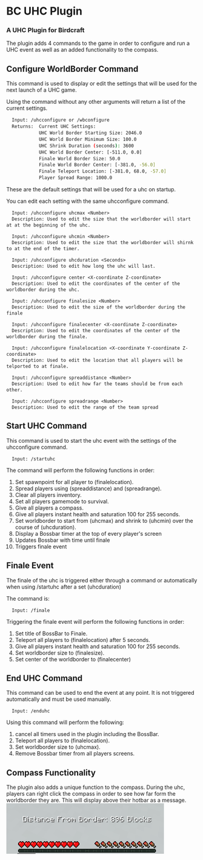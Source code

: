 # BC UHC Plugin
### A UHC Plugin for Birdcraft
The plugin adds 4 commands to the game in order to configure and run a UHC event as well as an added functionality to the compass.

## Configure WorldBorder Command

This command is used to display or edit the settings that will be used for the next launch of a UHC game.

Using the command without any other arguments will return a list of the current settings.
 
```sh
  Input: /uhcconfigure or /wbconfigure
  Returns:  Current UHC Settings:
            UHC World Border Starting Size: 2046.0
            UHC World Border Minimum Size: 100.0
            UHC Shrink Duration (seconds): 3600
            UHC World Border Center: [-511.0, 0.0]
            Finale World Border Size: 50.0
            Finale World Border Center: [-381.0, -56.0]
            Finale Teleport Location: [-381.0, 68.0, -57.0]
            Player Spread Range: 1000.0
```

These are the default settings that will be used for a uhc on startup.

You can edit each setting with the same uhcconfigure command.
```
  Input: /uhcconfigure uhcmax <Number>
  Description: Used to edit the size that the worldborder will start at at the beginning of the uhc.
```
```
  Input: /uhcconfigure uhcmin <Number>
  Description: Used to edit the size that the worldborder will shirnk to at the end of the timer.
```
```
  Input: /uhcconfigure uhcduration <Seconds>
  Description: Used to edit how long the uhc will last.
```
```
  Input: /uhcconfigure center <X-coordinate Z-coordinate>
  Description: Used to edit the coordinates of the center of the worldborder during the uhc.
```
```
  Input: /uhcconfigure finalesize <Number>
  Description: Used to edit the size of the worldborder during the finale
```
```
  Input: /uhcconfigure finalecenter <X-coordinate Z-coordinate>
  Description: Used to edit the coordinates of the center of the worldborder during the finale.
```
```
  Input: /uhcconfigure finalelocation <X-coordinate Y-coordinate Z-coordinate>
  Description: Used to edit the location that all players will be telported to at finale.
```
```
  Input: /uhcconfigure spreaddistance <Number>
  Description: Used to edit how far the teams should be from each other.
```
```
  Input: /uhcconfigure spreadrange <Number>
  Description: Used to edit the range of the team spread
```

## Start UHC Command
This command is used to start the uhc event with the settings of the uhcconfigure command.

```
  Input: /startuhc
```
The command will perform the following functions in order:
1. Set spawnpoint for all player to (finalelocation).
2. Spread players using (spreaddistance) and (spreadrange).
3. Clear all players inventory.
4. Set all players gamemode to survival.
5. Give all players a compass.
6. Give all players instant health and saturation 100 for 255 seconds.
7. Set worldborder to start from (uhcmax) and shrink to (uhcmin) over the course of (uhcduration).
8. Display a Bossbar timer at the top of every player's screen
9. Updates Bossbar with time until finale
10. Triggers finale event

## Finale Event
The finale of the uhc is triggered either through a command or automatically when using /startuhc after a set (uhcduration) 

The command is:
```
  Input: /finale
```
Triggering the finale event will perform the following functions in order:
1. Set title of BossBar to Finale.
2. Teleport all players to (finalelocation) after 5 seconds.
3. Give all players instant health and saturation 100 for 255 seconds.
4. Set worldborder size to (finalesize).
5. Set center of the worldborder to (finalecenter)

## End UHC Command
This command can be used to end the event at any point. It is not triggered automatically and must be used manually.
 ```
   Input: /enduhc
 ```
Using this command will perform the following:
1. cancel all timers used in the plugin including the BossBar.
2. Teleport all players to (finalelocation).
3. Set worldborder size to (uhcmax).
4. Remove Bossbar timer from all players screens.

## Compass Functionality
The plugin also adds a unique function to the compass. During the uhc, players can right click the compass in order to see how far form the worldborder they are. This will display above their hotbar as a message.
![img.png](img.png)